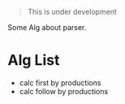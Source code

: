 > This is under development

Some Alg about parser.

# Alg List
- calc first by productions
- calc follow by productions
